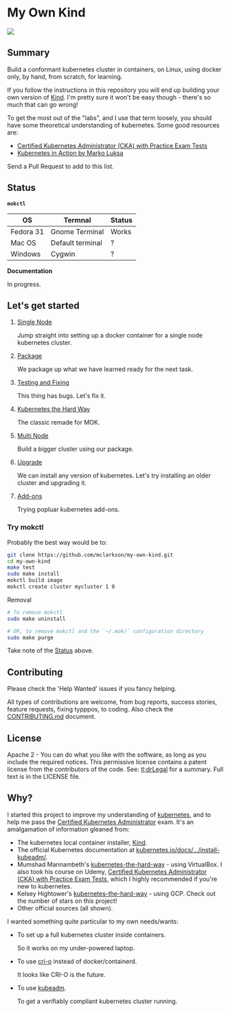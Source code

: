 # My Own Kind

![](docs/images/mokctl-demo.gif)

## Summary

Build a conformant kubernetes cluster in containers, on Linux, using docker only, by hand, from scratch, for learning.

If you follow the instructions in this repository you will end up building your own version of [Kind](https://kind.sigs.k8s.io/). I'm pretty sure it won't be easy though - there's so much that can go wrong!

To get the most out of the "labs", and I use that term loosely, you should have some theoretical understanding of kubernetes. Some good resources are:

* [Certified Kubernetes Administrator (CKA) with Practice Exam Tests](https://www.udemy.com/course/certified-kubernetes-administrator-with-practice-tests/)
* [Kubernetes in Action by Marko Luksa](https://www.goodreads.com/book/show/34013922-kubernetes-in-action)

Send a Pull Request to add to this list.

## Status

**`mokctl`**

| OS        | Termnal          | Status |
| --------- | ---------------- | ------ |
| Fedora 31 | Gnome Terminal   | Works  |
| Mac OS    | Default terminal | ?      |
| Windows   | Cygwin           | ?      |

**Documentation**

In progress.

## Let's get started

1. [Single Node](docs/build.md)
   
   Jump straight into setting up a docker container for a single node kubernetes cluster.

2. [Package](docs/package.md)
   
   We package up what we have learned ready for the next task.

3. [Testing and Fixing](/docs/testfix.md)
   
   This thing has bugs. Let's fix it.

4. [Kubernetes the Hard Way](/docs/k8shardway.md)
   
   The classic remade for MOK.

5. [Multi Node]()
   
   Build a bigger cluster using our package.

6. [Upgrade](/docs/upgrade.md)
   
   We can install any version of kubernetes. Let's try installing an older cluster and upgrading it.

7. [Add-ons](/docs/addons.md)
   
   Trying popluar kubernetes add-ons.

### Try mokctl

Probably the best way would be to:

```bash
git clone https://github.com/mclarkson/my-own-kind.git
cd my-own-kind
make test
sudo make install
mokctl build image
mokctl create cluster mycluster 1 0
```

Removal

```bash
# To remove mokctl
sudo make uninstall

# OR, to remove mokctl and the `~/.mok/` configuration directory
sudo make purge
```

Take note of the [Status](#status) above.

## Contributing

Please check the 'Help Wanted' issues if you fancy helping.

All types of contributions are welcome, from bug reports, success stories, feature requests, fixing typppos, to coding. Also check the [CONTRIBUTING.md](/CONTRIBUTING.md) document.

## License

Apache 2 - You can do what you like with the software, as long as you include the required notices. This permissive license contains a patent license 
from the contributors of the code. See: [tl;drLegal](https://tldrlegal.com/license/apache-license-2.0-%28apache-2.0%29) for a summary. Full text is in the LICENSE file.

## Why?

I started this project to improve my understanding of [kubernetes](https://kubernetes.io/), and to help me pass the [Certified Kubernetes Administrator](https://www.cncf.io/certification/cka/) exam. It's an amalgamation of information gleaned from:

* The kubernetes local container installer, [Kind](https://kind.sigs.k8s.io/).
* The official Kubernetes documentation at [kubernetes.io/docs/.../install-kubeadm/](https://kubernetes.io/docs/setup/production-environment/tools/kubeadm/install-kubeadm/).
* Mumshad Mannambeth's [kubernetes-the-hard-way](https://github.com/mmumshad/kubernetes-the-hard-way) - using VirtualBox.
  I also took his course on Udemy, [Certified Kubernetes Administrator (CKA) with Practice Exam Tests](https://www.udemy.com/course/certified-kubernetes-administrator-with-practice-tests/), which I highly recommended if you're new to kubernetes.
* Kelsey Hightower's [kubernetes-the-hard-way](https://github.com/kelseyhightower/kubernetes-the-hard-way) - using GCP. Check out the number of stars on this project!
* Other official sources (all shown).

I wanted something quite particular to my own needs/wants:

* To set up a full kubernetes cluster inside containers.
  
  So it works on my under-powered laptop.

* To use [cri-o](https://cri-o.io/) instead of docker/containerd.
  
  It looks like CRI-O is the future.

* To use [kubeadm](https://kubernetes.io/docs/reference/setup-tools/kubeadm/kubeadm/).
  
  To get a verifiably compliant kubernetes cluster running.
